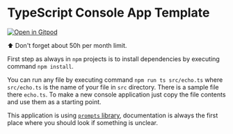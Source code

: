 # TypeScript Console App Template

[![Open in Gitpod](https://gitpod.io/button/open-in-gitpod.svg)](https://gitpod.io/#https://github.com/codelex-io/ts-console-app-template)

⬆️ Don't forget about 50h per month limit.

First step as always in `npm` projects is to install dependencies by executing command `npm install`.

You can run any file by executing command `npm run ts src/echo.ts` where `src/echo.ts` is the name of your file in `src` directory. There is a sample file there `echo.ts`. To make a new console application just copy the file contents and use them as a starting point.

This application is using [`prompts` library](https://www.npmjs.com/package/prompts), documentation is always the first place where you should look if something is unclear.
